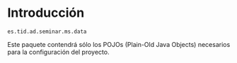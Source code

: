 

# Introducción #

```
es.tid.ad.seminar.ms.data
```
Este paquete contendrá sólo los POJOs (Plain-Old Java Objects) necesarios para la configuración del proyecto.